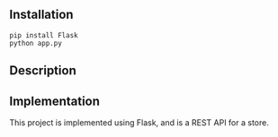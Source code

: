 ## Installation

```
pip install Flask
python app.py
```

## Description


## Implementation
This project is implemented using Flask, and is a REST API for a store.

